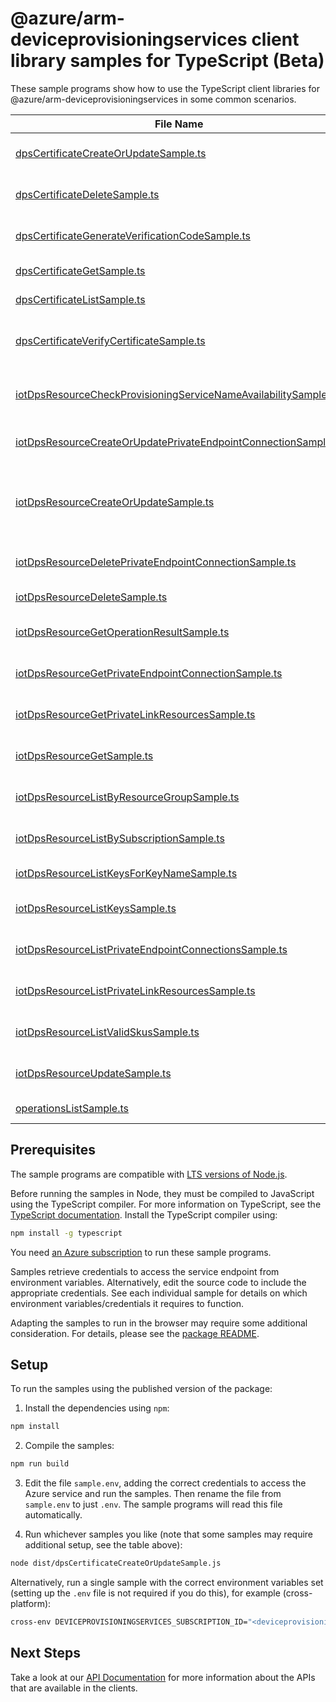 # @azure/arm-deviceprovisioningservices client library samples for TypeScript (Beta)

These sample programs show how to use the TypeScript client libraries for @azure/arm-deviceprovisioningservices in some common scenarios.

| **File Name**                                                                                                                   | **Description**                                                                                                                                                                                                                                                                                                                  |
| ------------------------------------------------------------------------------------------------------------------------------- | -------------------------------------------------------------------------------------------------------------------------------------------------------------------------------------------------------------------------------------------------------------------------------------------------------------------------------- |
| [dpsCertificateCreateOrUpdateSample.ts][dpscertificatecreateorupdatesample]                                                     | add new certificate or update an existing certificate. x-ms-original-file: 2025-02-01-preview/DPSCertificateCreateOrUpdate.json                                                                                                                                                                                                  |
| [dpsCertificateDeleteSample.ts][dpscertificatedeletesample]                                                                     | deletes the specified certificate associated with the Provisioning Service x-ms-original-file: 2025-02-01-preview/DPSDeleteCertificate.json                                                                                                                                                                                      |
| [dpsCertificateGenerateVerificationCodeSample.ts][dpscertificategenerateverificationcodesample]                                 | generate verification code for Proof of Possession. x-ms-original-file: 2025-02-01-preview/DPSGenerateVerificationCode.json                                                                                                                                                                                                      |
| [dpsCertificateGetSample.ts][dpscertificategetsample]                                                                           | get the certificate from the provisioning service. x-ms-original-file: 2025-02-01-preview/DPSGetCertificate.json                                                                                                                                                                                                                 |
| [dpsCertificateListSample.ts][dpscertificatelistsample]                                                                         | get all the certificates tied to the provisioning service. x-ms-original-file: 2025-02-01-preview/DPSGetCertificates.json                                                                                                                                                                                                        |
| [dpsCertificateVerifyCertificateSample.ts][dpscertificateverifycertificatesample]                                               | verifies the certificate's private key possession by providing the leaf cert issued by the verifying pre uploaded certificate. x-ms-original-file: 2025-02-01-preview/DPSVerifyCertificate.json                                                                                                                                  |
| [iotDpsResourceCheckProvisioningServiceNameAvailabilitySample.ts][iotdpsresourcecheckprovisioningservicenameavailabilitysample] | check if a provisioning service name is available. This will validate if the name is syntactically valid and if the name is usable x-ms-original-file: 2025-02-01-preview/DPSCheckNameAvailability.json                                                                                                                          |
| [iotDpsResourceCreateOrUpdatePrivateEndpointConnectionSample.ts][iotdpsresourcecreateorupdateprivateendpointconnectionsample]   | create or update the status of a private endpoint connection with the specified name x-ms-original-file: 2025-02-01-preview/DPSCreateOrUpdatePrivateEndpointConnection.json                                                                                                                                                      |
| [iotDpsResourceCreateOrUpdateSample.ts][iotdpsresourcecreateorupdatesample]                                                     | create or update the metadata of the provisioning service. The usual pattern to modify a property is to retrieve the provisioning service metadata and security metadata, and then combine them with the modified values in a new body to update the provisioning service. x-ms-original-file: 2025-02-01-preview/DPSCreate.json |
| [iotDpsResourceDeletePrivateEndpointConnectionSample.ts][iotdpsresourcedeleteprivateendpointconnectionsample]                   | delete private endpoint connection with the specified name x-ms-original-file: 2025-02-01-preview/DPSDeletePrivateEndpointConnection.json                                                                                                                                                                                        |
| [iotDpsResourceDeleteSample.ts][iotdpsresourcedeletesample]                                                                     | deletes the Provisioning Service. x-ms-original-file: 2025-02-01-preview/DPSDelete.json                                                                                                                                                                                                                                          |
| [iotDpsResourceGetOperationResultSample.ts][iotdpsresourcegetoperationresultsample]                                             | gets the status of a long running operation, such as create, update or delete a provisioning service. x-ms-original-file: 2025-02-01-preview/DPSGetOperationResult.json                                                                                                                                                          |
| [iotDpsResourceGetPrivateEndpointConnectionSample.ts][iotdpsresourcegetprivateendpointconnectionsample]                         | get private endpoint connection properties x-ms-original-file: 2025-02-01-preview/DPSGetPrivateEndpointConnection.json                                                                                                                                                                                                           |
| [iotDpsResourceGetPrivateLinkResourcesSample.ts][iotdpsresourcegetprivatelinkresourcessample]                                   | get the specified private link resource for the given provisioning service x-ms-original-file: 2025-02-01-preview/DPSGetPrivateLinkResources.json                                                                                                                                                                                |
| [iotDpsResourceGetSample.ts][iotdpsresourcegetsample]                                                                           | get the metadata of the provisioning service without SAS keys. x-ms-original-file: 2025-02-01-preview/DPSGet.json                                                                                                                                                                                                                |
| [iotDpsResourceListByResourceGroupSample.ts][iotdpsresourcelistbyresourcegroupsample]                                           | get a list of all provisioning services in the given resource group. x-ms-original-file: 2025-02-01-preview/DPSListByResourceGroup.json                                                                                                                                                                                          |
| [iotDpsResourceListBySubscriptionSample.ts][iotdpsresourcelistbysubscriptionsample]                                             | list all the provisioning services for a given subscription id. x-ms-original-file: 2025-02-01-preview/DPSListBySubscription.json                                                                                                                                                                                                |
| [iotDpsResourceListKeysForKeyNameSample.ts][iotdpsresourcelistkeysforkeynamesample]                                             | list primary and secondary keys for a specific key name x-ms-original-file: 2025-02-01-preview/DPSGetKey.json                                                                                                                                                                                                                    |
| [iotDpsResourceListKeysSample.ts][iotdpsresourcelistkeyssample]                                                                 | list the primary and secondary keys for a provisioning service. x-ms-original-file: 2025-02-01-preview/DPSListKeys.json                                                                                                                                                                                                          |
| [iotDpsResourceListPrivateEndpointConnectionsSample.ts][iotdpsresourcelistprivateendpointconnectionssample]                     | list private endpoint connection properties x-ms-original-file: 2025-02-01-preview/DPSListPrivateEndpointConnections.json                                                                                                                                                                                                        |
| [iotDpsResourceListPrivateLinkResourcesSample.ts][iotdpsresourcelistprivatelinkresourcessample]                                 | list private link resources for the given provisioning service x-ms-original-file: 2025-02-01-preview/DPSListPrivateLinkResources.json                                                                                                                                                                                           |
| [iotDpsResourceListValidSkusSample.ts][iotdpsresourcelistvalidskussample]                                                       | gets the list of valid SKUs and tiers for a provisioning service. x-ms-original-file: 2025-02-01-preview/DPSGetValidSku.json                                                                                                                                                                                                     |
| [iotDpsResourceUpdateSample.ts][iotdpsresourceupdatesample]                                                                     | update an existing provisioning service's tags. to update other fields use the CreateOrUpdate method x-ms-original-file: 2025-02-01-preview/DPSPatch.json                                                                                                                                                                        |
| [operationsListSample.ts][operationslistsample]                                                                                 | list the operations for the provider x-ms-original-file: 2025-02-01-preview/DPSOperations.json                                                                                                                                                                                                                                   |

## Prerequisites

The sample programs are compatible with [LTS versions of Node.js](https://github.com/nodejs/release#release-schedule).

Before running the samples in Node, they must be compiled to JavaScript using the TypeScript compiler. For more information on TypeScript, see the [TypeScript documentation][typescript]. Install the TypeScript compiler using:

```bash
npm install -g typescript
```

You need [an Azure subscription][freesub] to run these sample programs.

Samples retrieve credentials to access the service endpoint from environment variables. Alternatively, edit the source code to include the appropriate credentials. See each individual sample for details on which environment variables/credentials it requires to function.

Adapting the samples to run in the browser may require some additional consideration. For details, please see the [package README][package].

## Setup

To run the samples using the published version of the package:

1. Install the dependencies using `npm`:

```bash
npm install
```

2. Compile the samples:

```bash
npm run build
```

3. Edit the file `sample.env`, adding the correct credentials to access the Azure service and run the samples. Then rename the file from `sample.env` to just `.env`. The sample programs will read this file automatically.

4. Run whichever samples you like (note that some samples may require additional setup, see the table above):

```bash
node dist/dpsCertificateCreateOrUpdateSample.js
```

Alternatively, run a single sample with the correct environment variables set (setting up the `.env` file is not required if you do this), for example (cross-platform):

```bash
cross-env DEVICEPROVISIONINGSERVICES_SUBSCRIPTION_ID="<deviceprovisioningservices subscription id>" DEVICEPROVISIONINGSERVICES_RESOURCE_GROUP="<deviceprovisioningservices resource group>" node dist/dpsCertificateCreateOrUpdateSample.js
```

## Next Steps

Take a look at our [API Documentation][apiref] for more information about the APIs that are available in the clients.

[dpscertificatecreateorupdatesample]: https://github.com/Azure/azure-sdk-for-js/blob/main/sdk/deviceprovisioningservices/arm-deviceprovisioningservices/samples/v6-beta/typescript/src/dpsCertificateCreateOrUpdateSample.ts
[dpscertificatedeletesample]: https://github.com/Azure/azure-sdk-for-js/blob/main/sdk/deviceprovisioningservices/arm-deviceprovisioningservices/samples/v6-beta/typescript/src/dpsCertificateDeleteSample.ts
[dpscertificategenerateverificationcodesample]: https://github.com/Azure/azure-sdk-for-js/blob/main/sdk/deviceprovisioningservices/arm-deviceprovisioningservices/samples/v6-beta/typescript/src/dpsCertificateGenerateVerificationCodeSample.ts
[dpscertificategetsample]: https://github.com/Azure/azure-sdk-for-js/blob/main/sdk/deviceprovisioningservices/arm-deviceprovisioningservices/samples/v6-beta/typescript/src/dpsCertificateGetSample.ts
[dpscertificatelistsample]: https://github.com/Azure/azure-sdk-for-js/blob/main/sdk/deviceprovisioningservices/arm-deviceprovisioningservices/samples/v6-beta/typescript/src/dpsCertificateListSample.ts
[dpscertificateverifycertificatesample]: https://github.com/Azure/azure-sdk-for-js/blob/main/sdk/deviceprovisioningservices/arm-deviceprovisioningservices/samples/v6-beta/typescript/src/dpsCertificateVerifyCertificateSample.ts
[iotdpsresourcecheckprovisioningservicenameavailabilitysample]: https://github.com/Azure/azure-sdk-for-js/blob/main/sdk/deviceprovisioningservices/arm-deviceprovisioningservices/samples/v6-beta/typescript/src/iotDpsResourceCheckProvisioningServiceNameAvailabilitySample.ts
[iotdpsresourcecreateorupdateprivateendpointconnectionsample]: https://github.com/Azure/azure-sdk-for-js/blob/main/sdk/deviceprovisioningservices/arm-deviceprovisioningservices/samples/v6-beta/typescript/src/iotDpsResourceCreateOrUpdatePrivateEndpointConnectionSample.ts
[iotdpsresourcecreateorupdatesample]: https://github.com/Azure/azure-sdk-for-js/blob/main/sdk/deviceprovisioningservices/arm-deviceprovisioningservices/samples/v6-beta/typescript/src/iotDpsResourceCreateOrUpdateSample.ts
[iotdpsresourcedeleteprivateendpointconnectionsample]: https://github.com/Azure/azure-sdk-for-js/blob/main/sdk/deviceprovisioningservices/arm-deviceprovisioningservices/samples/v6-beta/typescript/src/iotDpsResourceDeletePrivateEndpointConnectionSample.ts
[iotdpsresourcedeletesample]: https://github.com/Azure/azure-sdk-for-js/blob/main/sdk/deviceprovisioningservices/arm-deviceprovisioningservices/samples/v6-beta/typescript/src/iotDpsResourceDeleteSample.ts
[iotdpsresourcegetoperationresultsample]: https://github.com/Azure/azure-sdk-for-js/blob/main/sdk/deviceprovisioningservices/arm-deviceprovisioningservices/samples/v6-beta/typescript/src/iotDpsResourceGetOperationResultSample.ts
[iotdpsresourcegetprivateendpointconnectionsample]: https://github.com/Azure/azure-sdk-for-js/blob/main/sdk/deviceprovisioningservices/arm-deviceprovisioningservices/samples/v6-beta/typescript/src/iotDpsResourceGetPrivateEndpointConnectionSample.ts
[iotdpsresourcegetprivatelinkresourcessample]: https://github.com/Azure/azure-sdk-for-js/blob/main/sdk/deviceprovisioningservices/arm-deviceprovisioningservices/samples/v6-beta/typescript/src/iotDpsResourceGetPrivateLinkResourcesSample.ts
[iotdpsresourcegetsample]: https://github.com/Azure/azure-sdk-for-js/blob/main/sdk/deviceprovisioningservices/arm-deviceprovisioningservices/samples/v6-beta/typescript/src/iotDpsResourceGetSample.ts
[iotdpsresourcelistbyresourcegroupsample]: https://github.com/Azure/azure-sdk-for-js/blob/main/sdk/deviceprovisioningservices/arm-deviceprovisioningservices/samples/v6-beta/typescript/src/iotDpsResourceListByResourceGroupSample.ts
[iotdpsresourcelistbysubscriptionsample]: https://github.com/Azure/azure-sdk-for-js/blob/main/sdk/deviceprovisioningservices/arm-deviceprovisioningservices/samples/v6-beta/typescript/src/iotDpsResourceListBySubscriptionSample.ts
[iotdpsresourcelistkeysforkeynamesample]: https://github.com/Azure/azure-sdk-for-js/blob/main/sdk/deviceprovisioningservices/arm-deviceprovisioningservices/samples/v6-beta/typescript/src/iotDpsResourceListKeysForKeyNameSample.ts
[iotdpsresourcelistkeyssample]: https://github.com/Azure/azure-sdk-for-js/blob/main/sdk/deviceprovisioningservices/arm-deviceprovisioningservices/samples/v6-beta/typescript/src/iotDpsResourceListKeysSample.ts
[iotdpsresourcelistprivateendpointconnectionssample]: https://github.com/Azure/azure-sdk-for-js/blob/main/sdk/deviceprovisioningservices/arm-deviceprovisioningservices/samples/v6-beta/typescript/src/iotDpsResourceListPrivateEndpointConnectionsSample.ts
[iotdpsresourcelistprivatelinkresourcessample]: https://github.com/Azure/azure-sdk-for-js/blob/main/sdk/deviceprovisioningservices/arm-deviceprovisioningservices/samples/v6-beta/typescript/src/iotDpsResourceListPrivateLinkResourcesSample.ts
[iotdpsresourcelistvalidskussample]: https://github.com/Azure/azure-sdk-for-js/blob/main/sdk/deviceprovisioningservices/arm-deviceprovisioningservices/samples/v6-beta/typescript/src/iotDpsResourceListValidSkusSample.ts
[iotdpsresourceupdatesample]: https://github.com/Azure/azure-sdk-for-js/blob/main/sdk/deviceprovisioningservices/arm-deviceprovisioningservices/samples/v6-beta/typescript/src/iotDpsResourceUpdateSample.ts
[operationslistsample]: https://github.com/Azure/azure-sdk-for-js/blob/main/sdk/deviceprovisioningservices/arm-deviceprovisioningservices/samples/v6-beta/typescript/src/operationsListSample.ts
[apiref]: https://learn.microsoft.com/javascript/api/@azure/arm-deviceprovisioningservices?view=azure-node-preview
[freesub]: https://azure.microsoft.com/free/
[package]: https://github.com/Azure/azure-sdk-for-js/tree/main/sdk/deviceprovisioningservices/arm-deviceprovisioningservices/README.md
[typescript]: https://www.typescriptlang.org/docs/home.html
